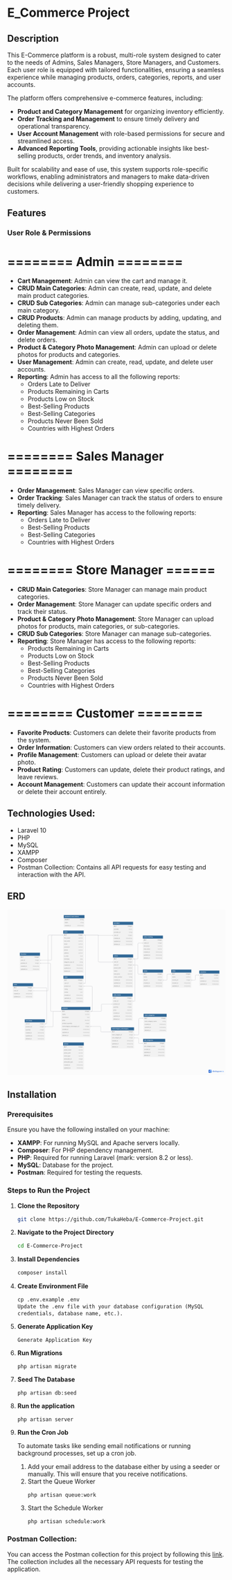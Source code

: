 # E_Commerce Project

## Description

This E-Commerce platform is a robust, multi-role system designed to cater to the needs of Admins, Sales Managers, Store Managers, and Customers. Each user role is equipped with tailored functionalities, ensuring a seamless experience while managing products, orders, categories, reports, and user accounts.

The platform offers comprehensive e-commerce features, including:

-   **Product and Category Management** for organizing inventory efficiently.
-   **Order Tracking and Management** to ensure timely delivery and operational transparency.
-   **User Account Management** with role-based permissions for secure and streamlined access.
-   **Advanced Reporting Tools**, providing actionable insights like best-selling products, order trends, and inventory analysis.

Built for scalability and ease of use, this system supports role-specific workflows, enabling administrators and managers to make data-driven decisions while delivering a user-friendly shopping experience to customers.

## Features

### User Role & Permissions

# ======== Admin ========

-   **Cart Management**: Admin can view the cart and manage it.
-   **CRUD Main Categories**: Admin can create, read, update, and delete main product categories.
-   **CRUD Sub Categories**: Admin can manage sub-categories under each main category.
-   **CRUD Products**: Admin can manage products by adding, updating, and deleting them.
-   **Order Management**: Admin can view all orders, update the status, and delete orders.
-   **Product & Category Photo Management**: Admin can upload or delete photos for products and categories.
-   **User Management**: Admin can create, read, update, and delete user accounts.
-   **Reporting**: Admin has access to all the following reports:
    -   Orders Late to Deliver
    -   Products Remaining in Carts
    -   Products Low on Stock
    -   Best-Selling Products
    -   Best-Selling Categories
    -   Products Never Been Sold
    -   Countries with Highest Orders

# ======== Sales Manager ========

-   **Order Management**: Sales Manager can view specific orders.
-   **Order Tracking**: Sales Manager can track the status of orders to ensure timely delivery.
-   **Reporting**: Sales Manager has access to the following reports:
    -   Orders Late to Deliver
    -   Best-Selling Products
    -   Best-Selling Categories
    -   Countries with Highest Orders

# ======== Store Manager ======

-   **CRUD Main Categories**: Store Manager can manage main product categories.
-   **Order Management**: Store Manager can update specific orders and track their status.
-   **Product & Category Photo Management**: Store Manager can upload photos for products, main categories, or sub-categories.
-   **CRUD Sub Categories**: Store Manager can manage sub-categories.
-   **Reporting**: Store Manager has access to the following reports:
    -   Products Remaining in Carts
    -   Products Low on Stock
    -   Best-Selling Products
    -   Best-Selling Categories
    -   Products Never Been Sold
    -   Countries with Highest Orders

# ======== Customer ========

-   **Favorite Products**: Customers can delete their favorite products from the system.
-   **Order Information**: Customers can view orders related to their accounts.
-   **Profile Management**: Customers can upload or delete their avatar photo.
-   **Product Rating**: Customers can update, delete their product ratings, and leave reviews.
-   **Account Management**: Customers can update their account information or delete their account entirely.

## Technologies Used:

-   Laravel 10
-   PHP
-   MySQL
-   XAMPP
-   Composer
-   Postman Collection: Contains all API requests for easy testing and interaction with the API.

## ERD

![E_Commerce ERD](database/ERD/ERD.png)

## Installation

### Prerequisites

Ensure you have the following installed on your machine:

-   **XAMPP**: For running MySQL and Apache servers locally.
-   **Composer**: For PHP dependency management.
-   **PHP**: Required for running Laravel (mark: version 8.2 or less).
-   **MySQL**: Database for the project.
-   **Postman**: Required for testing the requests.

### Steps to Run the Project

1.  **Clone the Repository**

    ```bash
    git clone https://github.com/TukaHeba/E-Commerce-Project.git
    ```

2.  **Navigate to the Project Directory**
    ```bash
    cd E-Commerce-Project
    ```
3.  **Install Dependencies**
    ```bash
    composer install
    ```
4.  **Create Environment File**
    ```
    cp .env.example .env
    Update the .env file with your database configuration (MySQL credentials, database name, etc.).
    ```
5.  **Generate Application Key**
    ```
    Generate Application Key
    ```
6.  **Run Migrations**
    ```
    php artisan migrate
    ```
7.  **Seed The Database**
    ```
    php artisan db:seed
    ```
8.  **Run the application**
    ```
    php artisan server
    ```
9.  **Run the Cron Job**

    To automate tasks like sending email notifications or running background processes, set up a cron job.

    1. Add your email address to the database either by using a seeder or manually. This will ensure that you receive notifications.
    2. Start the Queue Worker
        ```
        php artisan queue:work
        ```
    3. Start the Schedule Worker
        ```
        php artisan schedule:work
        ```

### Postman Collection:

You can access the Postman collection for this project by following this [link](https://documenter.getpostman.com/view/34424205/2sAYBYgqz4). The collection includes all the necessary API requests for testing the application.
<!-- https://documenter.getpostman.com/view/34424205/2sAYBYgqz4 -->
